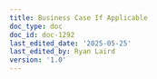 ```yaml
---
title: Business Case If Applicable
doc_type: doc
doc_id: doc-1292
last_edited_date: '2025-05-25'
last_edited_by: Ryan Laird
version: '1.0'
---
```




